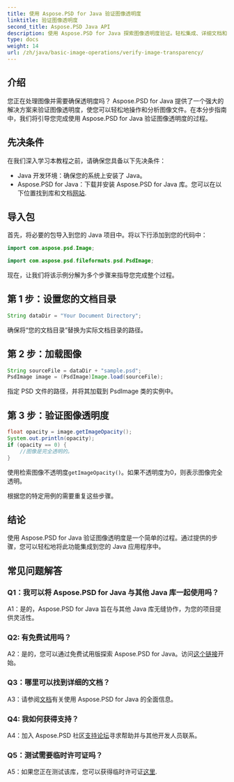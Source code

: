 ```yaml
---
title: 使用 Aspose.PSD for Java 验证图像透明度
linktitle: 验证图像透明度
second_title: Aspose.PSD Java API
description: 使用 Aspose.PSD for Java 探索图像透明度验证。轻松集成、详细文档和出色的社区支持。
type: docs
weight: 14
url: /zh/java/basic-image-operations/verify-image-transparency/
---
```

## 介绍

您正在处理图像并需要确保透明度吗？ Aspose.PSD for Java 提供了一个强大的解决方案来验证图像透明度，使您可以轻松地操作和分析图像文件。在本分步指南中，我们将引导您完成使用 Aspose.PSD for Java 验证图像透明度的过程。

## 先决条件

在我们深入学习本教程之前，请确保您具备以下先决条件：

- Java 开发环境：确保您的系统上安装了 Java。
-  Aspose.PSD for Java：下载并安装 Aspose.PSD for Java 库。您可以在以下位置找到库和文档[网站](https://releases.aspose.com/psd/java/).

## 导入包

首先，将必要的包导入到您的 Java 项目中。将以下行添加到您的代码中：

```java
import com.aspose.psd.Image;

import com.aspose.psd.fileformats.psd.PsdImage;
```

现在，让我们将该示例分解为多个步骤来指导您完成整个过程。

## 第 1 步：设置您的文档目录

```java
String dataDir = "Your Document Directory";
```

确保将“您的文档目录”替换为实际文档目录的路径。

## 第 2 步：加载图像

```java
String sourceFile = dataDir + "sample.psd";
PsdImage image = (PsdImage)Image.load(sourceFile);
```

指定 PSD 文件的路径，并将其加载到 PsdImage 类的实例中。

## 第 3 步：验证图像透明度

```java
float opacity = image.getImageOpacity();
System.out.println(opacity);
if (opacity == 0) {
    //图像是完全透明的。
}
```

使用检索图像不透明度`getImageOpacity()`。如果不透明度为0，则表示图像完全透明。

根据您的特定用例的需要重复这些步骤。

## 结论

使用 Aspose.PSD for Java 验证图像透明度是一个简单的过程。通过提供的步骤，您可以轻松地将此功能集成到您的 Java 应用程序中。

## 常见问题解答

### Q1：我可以将 Aspose.PSD for Java 与其他 Java 库一起使用吗？

A1：是的，Aspose.PSD for Java 旨在与其他 Java 库无缝协作，为您的项目提供灵活性。

### Q2: 有免费试用吗？

 A2：是的，您可以通过免费试用版探索 Aspose.PSD for Java。访问[这个链接](https://releases.aspose.com/)开始。

### Q3：哪里可以找到详细的文档？

 A3：请参阅[文档](https://reference.aspose.com/psd/java/)有关使用 Aspose.PSD for Java 的全面信息。

### Q4: 我如何获得支持？

 A4：加入 Aspose.PSD 社区[支持论坛](https://forum.aspose.com/c/psd/34)寻求帮助并与其他开发人员联系。

### Q5：测试需要临时许可证吗？

 A5：如果您正在测试该库，您可以获得临时许可证[这里](https://purchase.aspose.com/temporary-license/).